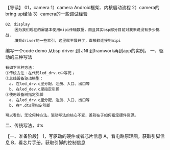 【导读】
	01，camera
		1）camera Android框架、内核启动流程
		2）camera的bring up经验
		3）camera的一些调试经验

	02，display
		因为我们现在的屏基本使用mipi传输数据，而且其实bsp部分目前对我来说没有多少挑战，
		填充driver的一些索引，这里就不展开了，直接软连接到mipi

















编写一个code demo
从bsp driver 到 JNI 到framwork再到app的实例。
一、驱动的三种写法

	有如下三种方法：
	①传统方法：在代码led_drv.c中写死；
	②总线设备驱动模型：
	　a. 在led_drv.c里分配、注册、入口、出口等
	　b. 在led_dev.c里指定引脚
	③使用设备树指定引脚
	　a. 在led_drv.c里分配、注册、入口、出口等
	　b. 在*.dts里指定引脚

	可以看到，无论何种方法，驱动写法的核心不变，差别在于如何指定硬件资源。




二、传统写法，dts

【一、准备阶段】
	1，写驱动的硬件或者芯片信息
		A，看电路原理图，获取引脚信息
		B，看芯片手册，获取引脚的控制信息
	






